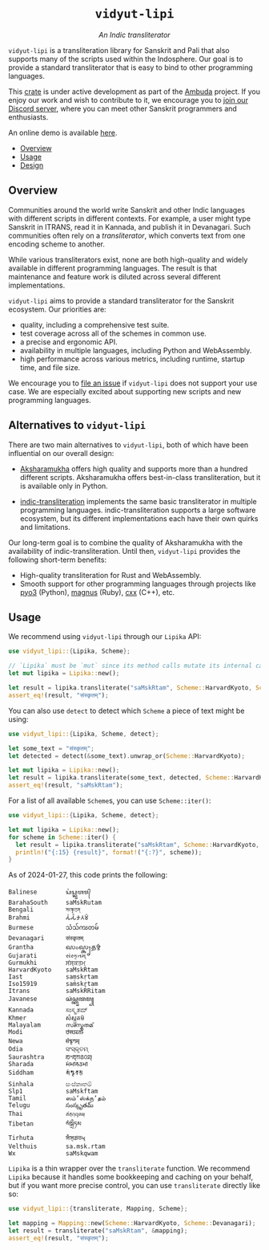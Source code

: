 <div align="center">
<h1><code>vidyut-lipi</code></h1>
<p><i>An Indic transliterator</i></p>
</div>

`vidyut-lipi` is a transliteration library for Sanskrit and Pali that also
supports many of the scripts used within the Indosphere. Our goal is to provide
a standard transliterator that is easy to bind to other programming languages.

This [crate][crate] is under active development as part of the [Ambuda][ambuda]
project. If you enjoy our work and wish to contribute to it, we encourage you
to [join our Discord server][discord], where you can meet other Sanskrit
programmers and enthusiasts.

An online demo is available [here][demo].

[crate]: https://doc.rust-lang.org/book/ch07-01-packages-and-crates.html
[ambuda]: https://ambuda.org
[discord]: https://discord.gg/7rGdTyWY7Z
[demo]: https://ambuda-org.github.io/vidyut-lipi/

- [Overview](#overview)
- [Usage](#usage)
- [Design](#design)


Overview
--------

Communities around the world write Sanskrit and other Indic languages with
different scripts in different contexts. For example, a user might type
Sanskrit in ITRANS, read it in Kannada, and publish it in Devanagari. Such
communities often rely on a *transliterator*, which converts text from one
encoding scheme to another.

While various transliterators exist, none are both high-quality and widely
available in different programming languages. The result is that maintenance
and feature work is diluted across several different implementations.

`vidyut-lipi` aims to provide a standard transliterator for the Sanskrit
ecosystem. Our priorities are:

- quality, including a comprehensive test suite.
- test coverage across all of the schemes in common use.
- a precise and ergonomic API.
- availability in multiple languages, including Python and WebAssembly.
- high performance across various metrics, including runtime, startup time, and
  file size.

We encourage you to [file an issue][issue] if `vidyut-lipi` does not support
your use case. We are especially excited about supporting new scripts and new
programming languages.

[issue]: https://github.com/ambuda-org/vidyut/issues


Alternatives to `vidyut-lipi`
-----------------------------

There are two main alternatives to `vidyut-lipi`, both of which have been
influential on our overall design:

- [Aksharamukha][am] offers high quality and supports more than a hundred
  different scripts. Aksharamukha offers best-in-class transliteration, but it
  is available only in Python.

- [indic-transliteration][it] implements the same basic transliterator in
  multiple programming languages. indic-transliteration supports a large
  software ecosystem, but its different implementations each have their own
  quirks and limitations.

[am]: https://github.com/virtualvinodh/aksharamukha/
[it]: https://github.com/indic-transliteration

Our long-term goal is to combine the quality of Aksharamukha with the
availability of indic-transliteration. Until then, `vidyut-lipi` provides the
following short-term benefits:

- High-quality transliteration for Rust and WebAssembly.
- Smooth support for other programming languages through projects like
  [pyo3][pyo3] (Python), [magnus][magnus] (Ruby), [cxx][cxx] (C++), etc.

[pyo3]: https://pyo3.rs/v0.20.2/
[magnus]: https://github.com/matsadler/magnus
[cxx]: https://cxx.rs/


Usage
-----

We recommend using `vidyut-lipi` through our `Lipika` API:

```rust
use vidyut_lipi::{Lipika, Scheme};

// `Lipika` must be `mut` since its method calls mutate its internal cache.
let mut lipika = Lipika::new();

let result = lipika.transliterate("saMskRtam", Scheme::HarvardKyoto, Scheme::Devanagari);
assert_eq!(result, "संस्कृतम्");
```

You can also use `detect` to detect which `Scheme` a piece of text might be using:

```rust
use vidyut_lipi::{Lipika, Scheme, detect};

let some_text = "संस्कृतम्";
let detected = detect(&some_text).unwrap_or(Scheme::HarvardKyoto);

let mut lipika = Lipika::new();
let result = lipika.transliterate(some_text, detected, Scheme::HarvardKyoto);
assert_eq!(result, "saMskRtam");
```

For a list of all available `Scheme`s, you can use `Scheme::iter()`:

```rust
use vidyut_lipi::{Lipika, Scheme, detect};

let mut lipika = Lipika::new();
for scheme in Scheme::iter() {
  let result = lipika.transliterate("saMskRtam", Scheme::HarvardKyoto, *scheme);
  println!("{:15} {result}", format!("{:?}", scheme));
}
```

As of 2024-01-27, this code prints the following:

```text
Balinese        ᬲᬂᬲ᭄ᬓᬺᬢᬫ᭄
BarahaSouth     saMskRutam
Bengali         সংস্কৃতম্
Brahmi          𑀲𑀁𑀲𑁆𑀓𑀾𑀢𑀫𑁆
Burmese         သံသ်ကၖတမ်
Devanagari      संस्कृतम्
Grantha         𑌸𑌂𑌸𑍍𑌕𑍃𑌤𑌮𑍍
Gujarati        સંસ્કૃતમ્
Gurmukhi        ਸਂਸ੍ਕਤਮ੍
HarvardKyoto    saMskRtam
Iast            saṃskṛtam
Iso15919        saṁskr̥tam
Itrans          saMskRRitam
Javanese        ꦱꦁꦱ꧀ꦏꦽꦠꦩ꧀
Kannada         ಸಂಸ್ಕೃತಮ್
Khmer           សំស្ក្ឫតម៑
Malayalam       സംസ്കൃതമ്
Modi            𑘭𑘽𑘭𑘿𑘎𑘵𑘝𑘦𑘿
Newa            𑐳𑑄𑐳𑑂𑐎𑐺𑐟𑐩𑑂
Odia            ସଂସ୍କୃତମ୍
Saurashtra      ꢱꢀꢱ꣄ꢒꢺꢡꢪ꣄
Sharada         𑆱𑆁𑆱𑇀𑆑𑆸𑆠𑆩𑇀
Siddham         𑖭𑖽𑖭𑖿𑖎𑖴𑖝𑖦𑖿
Sinhala         සංස්කෘතම්
Slp1            saMskftam
Tamil           ஸம்ʼஸ்க்ருʼதம்
Telugu          సంస్కృతమ్
Thai            สํสฺกฺฤตมฺ
Tibetan         སཾསྐྲྀཏམ
Tirhuta         𑒮𑓀𑒮𑓂𑒏𑒵𑒞𑒧𑓂
Velthuis        sa.msk.rtam
Wx              saMskqwam
```

`Lipika` is a thin wrapper over the `transliterate` function. We recommend
`Lipika` because it handles some bookkeeping and caching on your behalf, but if
you want more precise control, you can use `transliterate` directly like so:

```rust
use vidyut_lipi::{transliterate, Mapping, Scheme};

let mapping = Mapping::new(Scheme::HarvardKyoto, Scheme::Devanagari);
let result = transliterate("saMskRtam", &mapping);
assert_eq!(result, "संस्कृतम्");
```
